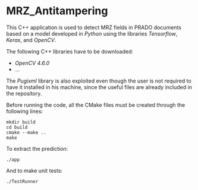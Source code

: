 # MRZ_Antitampering

This C++ application is used to detect MRZ fields in PRADO documents based on a model developed in *Python* using the libraries *Tensorflow*, *Keras*, and *OpenCV*.

The following C++ libraries have to be downloaded:
- *OpenCV 4.6.0*
- ...

The *Pugixml* library is also exploited even though the user is not required to have it installed in his machine, since the useful files are already included in the repository.

Before running the code, all the CMake files must be created through the following lines:
```
mkdir build
cd build
cmake --make ..
make
```

To extract the prediction:

    
    ./app
    
And to make unit tests:

    ./TestRunner
